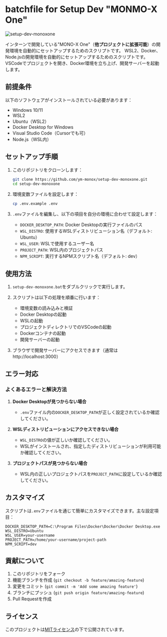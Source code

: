 ﻿# batchfile for Setup Dev "MONMO-X One"
 
![setup-dev-monoxone](https://github.com/user-attachments/assets/af621842-6bab-48fc-b392-50b6647ec1a1)

インターンで開発している"MONO-X One"（**他プロジェクトに拡張可能**）の開発環境を自動的にセットアップするためのスクリプトです。
WSL2、Docker、Node.jsの開発環境を自動的にセットアップするためのスクリプトです。VSCodeでプロジェクトを開き、Docker環境を立ち上げ、開発サーバーを起動します。

## 前提条件

以下のソフトウェアがインストールされている必要があります：

- Windows 10/11
- WSL2
- Ubuntu（WSL2）
- Docker Desktop for Windows
- Visual Studio Code（Cursorでも可）
- Node.js（WSL内）


## セットアップ手順

1. このリポジトリをクローンします：
   ```bash
   git clone https://github.com/ym-monox/setup-dev-monoxone.git
   cd setup-dev-monoxone
   ```


2. 環境変数ファイルを設定します：
   ```bash
   cp .env.example .env
   ```

3. `.env`ファイルを編集し、以下の項目を自分の環境に合わせて設定します：
   - `DOCKER_DESKTOP_PATH`: Docker Desktopの実行ファイルのパス
   - `WSL_DISTRO`: 使用するWSLディストリビューション名（デフォルト: Ubuntu）
   - `WSL_USER`: WSLで使用するユーザー名
   - `PROJECT_PATH`: WSL内のプロジェクトパス
   - `NPM_SCRIPT`: 実行するNPMスクリプト名（デフォルト: dev）

## 使用方法

1. `setup-dev-monoxone.bat`をダブルクリックで実行します。

2. スクリプトは以下の処理を順番に行います：
   - 環境変数の読み込みと検証
   - Docker Desktopの起動
   - WSLの起動
   - プロジェクトディレクトリでのVSCodeの起動
   - Dockerコンテナの起動
   - 開発サーバーの起動

3. ブラウザで開発サーバーにアクセスできます（通常は http://localhost:3000）

## エラー対応

### よくあるエラーと解決方法

1. **Docker Desktopが見つからない場合**
   - `.env`ファイル内の`DOCKER_DESKTOP_PATH`が正しく設定されているか確認してください。

2. **WSLディストリビューションにアクセスできない場合**
   - `WSL_DISTRO`の値が正しいか確認してください。
   - WSLがインストールされ、指定したディストリビューションが利用可能か確認してください。

3. **プロジェクトパスが見つからない場合**
   - WSL内の正しいプロジェクトパスを`PROJECT_PATH`に設定しているか確認してください。

## カスタマイズ

スクリプトは`.env`ファイルを通じて簡単にカスタマイズできます。主な設定項目：

```env
DOCKER_DESKTOP_PATH=C:\Program Files\Docker\Docker\Docker Desktop.exe
WSL_DISTRO=Ubuntu
WSL_USER=your-username
PROJECT_PATH=/home/your-username/project-path
NPM_SCRIPT=dev
```

## 貢献について

1. このリポジトリをフォーク
2. 機能ブランチを作成 (`git checkout -b feature/amazing-feature`)
3. 変更をコミット (`git commit -m 'Add some amazing feature'`)
4. ブランチにプッシュ (`git push origin feature/amazing-feature`)
5. Pull Requestを作成

## ライセンス

このプロジェクトは[MITライセンス](LICENSE)の下で公開されています。
